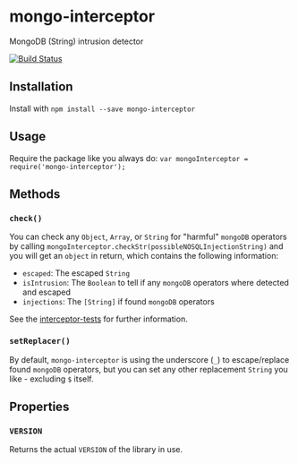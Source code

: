 # mongo-interceptor
MongoDB (String) intrusion detector

[![Build Status](https://travis-ci.org/herom/mongo-interceptor.svg?branch=master)](https://travis-ci.org/herom/mongo-interceptor)

## Installation
Install with `npm install --save mongo-interceptor`

## Usage
Require the package like you always do: `var mongoInterceptor = require('mongo-interceptor');`

## Methods
### `check()`
You can check any `Object`, `Array`, or `String` for "harmful" `mongoDB` operators by calling `mongoInterceptor.checkStr(possibleNOSQLInjectionString)` and you will get an `object` in return, which contains the following information: 

- `escaped`: The escaped `String`
- `isIntrusion`: The `Boolean` to tell if any `mongoDB` operators where detected and escaped
- `injections`: The `[String]` if found `mongoDB` operators

See the [interceptor-tests](https://github.com/herom/mongo-interceptor/blob/master/test/interceptor.js#L13-L56) for further information.

### `setReplacer()`
By default, `mongo-interceptor` is using the underscore (`_`) to escape/replace found `mongoDB` operators, but you can set any other replacement `String` you like - excluding `$` itself. 


## Properties
### `VERSION`
Returns the actual `VERSION` of the library in use.
